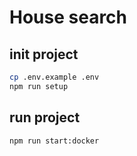 # House search

## init project

```bash
cp .env.example .env
npm run setup
```

## run project

```bash
npm run start:docker
```
